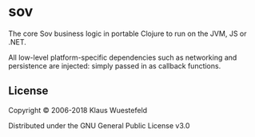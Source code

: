 # sov

The core Sov business logic in portable Clojure to run on the JVM, JS or .NET.

All low-level platform-specific dependencies such as networking and persistence are injected: simply passed in as callback functions.



## License

Copyright © 2006-2018 Klaus Wuestefeld

Distributed under the GNU General Public License v3.0
